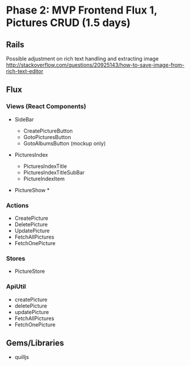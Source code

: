 # Phase 2: MVP Frontend Flux 1, Pictures CRUD (1.5 days)

## Rails
Possible adjustment on rich text handling and extracting image
http://stackoverflow.com/questions/20925143/how-to-save-image-from-rich-text-editor

## Flux
### Views (React Components)
* SideBar
  * CreatePictureButton
  * GotoPicturesButton
  * GotoAlbumsButton (mockup only)

* PicturesIndex
  * PicturesIndexTitle
  * PicturesIndexTitleSubBar
  * PictureIndexItem

* PictureShow
  * 

### Actions
* CreatePicture
* DeletePicture
* UpdatePicture
* FetchAllPictures
* FetchOnePicture

### Stores
* PictureStore

### ApiUtil
* createPicture
* deletePicture
* updatePicture
* FetchAllPictures
* FetchOnePicture

## Gems/Libraries
* quilljs